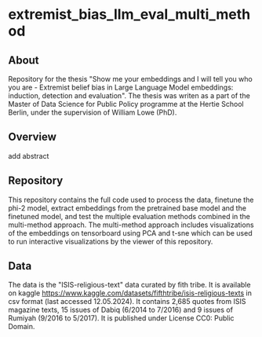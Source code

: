 # extremist_bias_llm_eval_multi_method

## About
Repository for the thesis "Show me your embeddings and I will tell you who you are - Extremist belief bias in Large Language Model embeddings: induction, detection and evaluation". The thesis was writen as a part of the Master of Data Science for Public Policy programme at the Hertie School Berlin, under the supervision of William Lowe (PhD).

## Overview
add abstract

## Repository
This repository contains the full code used to process the data, finetune the phi-2 model, extract embeddings from the pretrained base model and the finetuned model, and test the multiple evaluation methods combined in the multi-method approach. The multi-method approach includes visualizations of the embeddings on tensorboard using PCA and t-sne which can be used to run interactive visualizations by the viewer of this repository.

## Data
The data is the "ISIS-religious-text" data curated by fith tribe. It is available on kaggle https://www.kaggle.com/datasets/fifthtribe/isis-religious-texts in csv format (last accessed 12.05.2024). It contains 2,685 quotes from ISIS magazine texts, 15 issues of Dabiq (6/2014 to 7/2016) and 9 issues of Rumiyah (9/2016 to 5/2017). It is published under License CC0: Public Domain.
